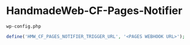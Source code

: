 # HandmadeWeb-CF-Pages-Notifier

`wp-config.php`

```php
define('HMW_CF_PAGES_NOTIFIER_TRIGGER_URL', '<PAGES WEBHOOK URL>');

```
